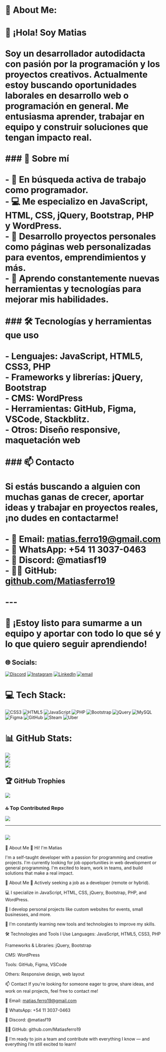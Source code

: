 # 💫 About Me:
# 👋 ¡Hola! Soy Matias<br><br>Soy un desarrollador autodidacta con pasión por la programación y los proyectos creativos. Actualmente estoy buscando oportunidades laborales en desarrollo web o programación en general. Me entusiasma aprender, trabajar en equipo y construir soluciones que tengan impacto real.<br><br>### 🚀 Sobre mí<br><br>- 🎯 En búsqueda activa de trabajo como programador.<br>- 💻 Me especializo en **JavaScript**, **HTML**, **CSS**, **jQuery**, **Bootstrap**, **PHP** y **WordPress**.<br>- 🔧 Desarrollo proyectos personales como páginas web personalizadas para eventos, emprendimientos y más.<br>- 🧠 Aprendo constantemente nuevas herramientas y tecnologías para mejorar mis habilidades.<br><br>### 🛠️ Tecnologías y herramientas que uso<br><br>- **Lenguajes:** JavaScript, HTML5, CSS3, PHP  <br>- **Frameworks y librerías:** jQuery, Bootstrap  <br>- **CMS:** WordPress  <br>- **Herramientas:** GitHub, Figma, VSCode, Stackblitz.<br>- **Otros:** Diseño responsive, maquetación web<br><br>### 📫 Contacto<br><br>Si estás buscando a alguien con muchas ganas de crecer, aportar ideas y trabajar en proyectos reales, ¡no dudes en contactarme!<br><br>- 📧 Email: **matias.ferro19@gmail.com**  <br>- 📱 WhatsApp: **+54 11 3037-0463**  <br>- 💬 Discord: **@matiasf19**  <br>- 🧑‍💻 GitHub: [github.com/Matiasferro19](https://github.com/Matiasferro19)<br><br>---<br><br>💼 **¡Estoy listo para sumarme a un equipo y aportar con todo lo que sé y lo que quiero seguir aprendiendo!**<br>


## 🌐 Socials:
[![Discord](https://img.shields.io/badge/Discord-%237289DA.svg?logo=discord&logoColor=white)](https://discord.gg/@matiasf19) [![Instagram](https://img.shields.io/badge/Instagram-%23E4405F.svg?logo=Instagram&logoColor=white)](https://instagram.com/https://www.instagram.com/matiben__/) [![LinkedIn](https://img.shields.io/badge/LinkedIn-%230077B5.svg?logo=linkedin&logoColor=white)](https://linkedin.com/in/https://www.linkedin.com/in/matias-ferro-0a8b672a4/) [![email](https://img.shields.io/badge/Email-D14836?logo=gmail&logoColor=white)](mailto:matias.ferro19@gmail.com) 

# 💻 Tech Stack:
![CSS3](https://img.shields.io/badge/css3-%231572B6.svg?style=for-the-badge&logo=css3&logoColor=white) ![HTML5](https://img.shields.io/badge/html5-%23E34F26.svg?style=for-the-badge&logo=html5&logoColor=white) ![JavaScript](https://img.shields.io/badge/javascript-%23323330.svg?style=for-the-badge&logo=javascript&logoColor=%23F7DF1E) ![PHP](https://img.shields.io/badge/php-%23777BB4.svg?style=for-the-badge&logo=php&logoColor=white) ![Bootstrap](https://img.shields.io/badge/bootstrap-%238511FA.svg?style=for-the-badge&logo=bootstrap&logoColor=white) ![jQuery](https://img.shields.io/badge/jquery-%230769AD.svg?style=for-the-badge&logo=jquery&logoColor=white) ![MySQL](https://img.shields.io/badge/mysql-4479A1.svg?style=for-the-badge&logo=mysql&logoColor=white) ![Figma](https://img.shields.io/badge/figma-%23F24E1E.svg?style=for-the-badge&logo=figma&logoColor=white) ![GitHub](https://img.shields.io/badge/github-%23121011.svg?style=for-the-badge&logo=github&logoColor=white) ![Steam](https://img.shields.io/badge/steam-%23000000.svg?style=for-the-badge&logo=steam&logoColor=white) ![Uber](https://img.shields.io/badge/Uber-%23000000.svg?style=for-the-badge&logo=Uber&logoColor=white)
# 📊 GitHub Stats:
![](https://github-readme-stats.vercel.app/api?username=Matiasferro19&theme=github_dark_dimmed&hide_border=false&include_all_commits=true&count_private=true)<br/>
![](https://nirzak-streak-stats.vercel.app/?user=Matiasferro19&theme=github_dark_dimmed&hide_border=false)<br/>
![](https://github-readme-stats.vercel.app/api/top-langs/?username=Matiasferro19&theme=github_dark_dimmed&hide_border=false&include_all_commits=true&count_private=true&layout=compact)

## 🏆 GitHub Trophies
![](https://github-profile-trophy.vercel.app/?username=Matiasferro19&theme=nord&no-frame=false&no-bg=true&margin-w=4)

### 🔝 Top Contributed Repo
![](https://github-contributor-stats.vercel.app/api?username=Matiasferro19&limit=5&theme=dark&combine_all_yearly_contributions=true)

---
[![](https://visitcount.itsvg.in/api?id=Matiasferro19&icon=0&color=0)](https://visitcount.itsvg.in)
--------------------------------------------------------------------------------------------------------------------------------------------------------------------------------------
💫 About Me
👋 Hi! I'm Matias

I'm a self-taught developer with a passion for programming and creative projects. I'm currently looking for job opportunities in web development or general programming. I'm excited to learn, work in teams, and build solutions that make a real impact.

🚀 About Me
🎯 Actively seeking a job as a developer (remote or hybrid).

💻 I specialize in JavaScript, HTML, CSS, jQuery, Bootstrap, PHP, and WordPress.

🔧 I develop personal projects like custom websites for events, small businesses, and more.

🧠 I'm constantly learning new tools and technologies to improve my skills.

🛠️ Technologies and Tools I Use
Languages: JavaScript, HTML5, CSS3, PHP

Frameworks & Libraries: jQuery, Bootstrap

CMS: WordPress

Tools: GitHub, Figma, VSCode

Others: Responsive design, web layout

📫 Contact
If you're looking for someone eager to grow, share ideas, and work on real projects, feel free to contact me!

📧 Email: matias.ferro19@gmail.com

📱 WhatsApp: +54 11 3037-0463

💬 Discord: @matiasf19

🧑‍💻 GitHub: github.com/Matiasferro19

💼 I'm ready to join a team and contribute with everything I know — and everything I’m still excited to learn!
<!-- Proudly created with GPRM ( https://gprm.itsvg.in ) -->
